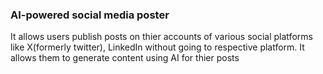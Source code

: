 ### AI-powered social media poster
It allows users publish posts on thier accounts of various social platforms like X(formerly twitter), LinkedIn without going to respective platform.
It allows them to generate content using AI for thier posts
